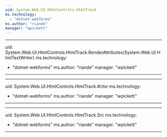 ```yaml
---
uid: System.Web.UI.HtmlControls.HtmlTrack
ms.technology: 
  - "dotnet-webforms"
ms.author: "riande"
manager: "wpickett"
---
```


---
uid: System.Web.UI.HtmlControls.HtmlTrack.RenderAttributes(System.Web.UI.HtmlTextWriter)
ms.technology: 
  - "dotnet-webforms"
ms.author: "riande"
manager: "wpickett"
---

---
uid: System.Web.UI.HtmlControls.HtmlTrack.#ctor
ms.technology: 
  - "dotnet-webforms"
ms.author: "riande"
manager: "wpickett"
---

---
uid: System.Web.UI.HtmlControls.HtmlTrack.Src
ms.technology: 
  - "dotnet-webforms"
ms.author: "riande"
manager: "wpickett"
---

